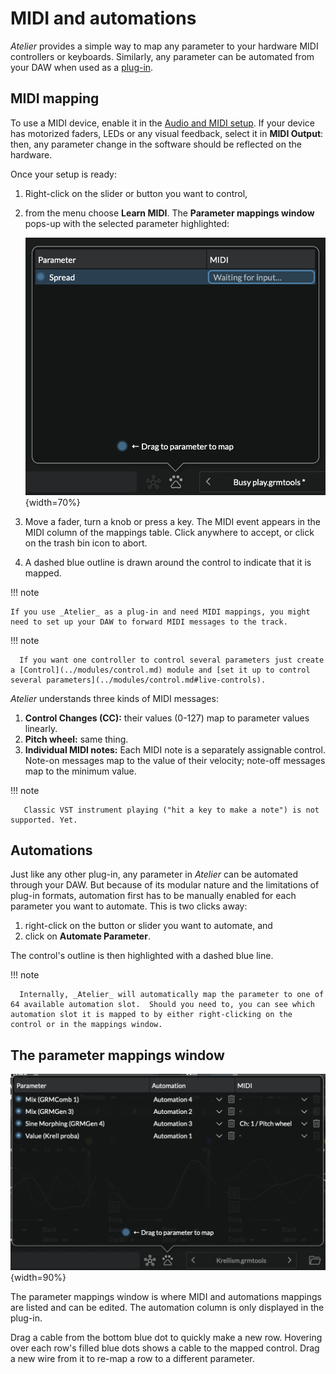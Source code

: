 # MIDI and automations

_Atelier_ provides a simple way to map any parameter to your hardware MIDI controllers or keyboards. Similarly, any parameter can be automated from your DAW when used as a [plug-in](../atelier/getting-started.md#use-as-a-plug-in).

## MIDI mapping

To use a MIDI device, enable it in the [Audio and MIDI setup](../atelier/getting-started.md#application-audio-midi-setup). If your device has motorized faders, LEDs or any visual feedback, select it in **MIDI Output**: then, any parameter change in the software should be reflected on the hardware.

Once your setup is ready:

1. Right-click on the slider or button you want to control,
2. from the menu choose **Learn MIDI**. The **Parameter mappings window** pops-up with the selected parameter highlighted:

    ![Parameter mappings window waiting for MIDI input](../assets/images/atelier/midi-and-automation/midi-learn-waiting.png){width=70%}

3. Move a fader, turn a knob or press a key. The MIDI event appears in the MIDI column of the mappings table. Click anywhere to accept, or click on the trash bin icon to abort.

4. A dashed blue outline is drawn around the control to indicate that it is mapped.

!!! note

    If you use _Atelier_ as a plug-in and need MIDI mappings, you might need to set up your DAW to forward MIDI messages to the track.

!!! note

      If you want one controller to control several parameters just create a [Control](../modules/control.md) module and [set it up to control several parameters](../modules/control.md#live-controls).

_Atelier_ understands three kinds of MIDI messages:

1. **Control Changes (CC):** their values (0-127) map to parameter values linearly.
2. **Pitch wheel:** same thing.
3. **Individual MIDI notes:** Each MIDI note is a separately assignable control. Note-on messages map to the value of their velocity; note-off messages map to the minimum value.

!!! note

       Classic VST instrument playing ("hit a key to make a note") is not supported. Yet.

## Automations

Just like any other plug-in, any parameter in _Atelier_ can be automated through your DAW. But because of its modular nature and the limitations of plug-in formats, automation first has to be manually enabled for each parameter you want to automate. This is two clicks away:

1. right-click on the button or slider you want to automate, and
2. click on **Automate Parameter**.

The control's outline is then highlighted with a dashed blue line.

!!! note

      Internally, _Atelier_ will automatically map the parameter to one of 64 available automation slot.  Should you need to, you can see which automation slot it is mapped to by either right-clicking on the control or in the mappings window.

## The parameter mappings window

![Screenshot of the parameter mappings window with some parameters mapped to automations and MIDI controls](../assets/images/atelier/midi-and-automation/midi-automations-parameter-mappings-window.png){width=90%}

The parameter mappings window is where MIDI and automations mappings are listed and can be edited. The automation column is only displayed in the plug-in.

Drag a cable from the bottom blue dot to quickly make a new row. Hovering over each row's filled blue dots shows a cable to the mapped control. Drag a new wire from it to re-map a row to a different parameter.
